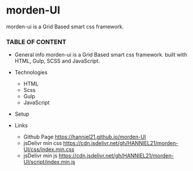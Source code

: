 # morden-UI
morden-ui is a Grid Based smart css framework.
### TABLE OF CONTENT
* General info
morden-ui is a Grid Based smart css framework.
built with HTML, Gulp, SCSS and JavaScript.


* Technologies
   * HTML
   * Scss
   * Gulp
   * JavaScript


* Setup


* Links
  * Github Page https://hanniel21.github.io/morden-UI
  * jsDelivr min css https://cdn.jsdelivr.net/gh/HANNIEL21/morden-UI/css/index.min.css
  * jsDelivr min js https://cdn.jsdelivr.net/gh/HANNIEL21/morden-UI/script/index.min.js
